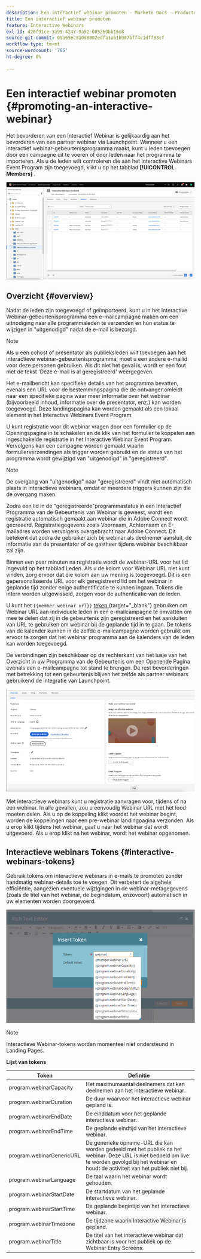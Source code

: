 ```yaml
---
description: Een interactief webinar promoten - Marketo Docs - Productdocumentatie
title: Een interactief webinar promoten
feature: Interactive Webinars
exl-id: d26f91ce-3a95-4247-9a52-085260bb15e8
source-git-commit: 09a656c3a0d0002edfa1a61b987bff4c1dff33cf
workflow-type: tm+mt
source-wordcount: '785'
ht-degree: 0%

---
```


# Een interactief webinar promoten {#promoting-an-interactive-webinar}

Het bevorderen van een Interactief Webinar is gelijkaardig aan het bevorderen van een partner webinar via Launchpoint. Wanneer u een interactief webinar-gebeurtenisprogramma maakt, kunt u leden toevoegen door een campagne uit te voeren of door leden naar het programma te importeren. Als u de leden wilt controleren die aan het Interactive Webinars Event Program zijn toegevoegd, klikt u op het tabblad **[!UICONTROL Members]** .

![](assets/promoting-an-interactive-webinar-1.png)

## Overzicht {#overview}

Nadat de leden zijn toegevoegd of geïmporteerd, kunt u in het Interactive Webinar-gebeurtenisprogramma een e-mailcampagne maken om een uitnodiging naar alle programmaleden te verzenden en hun status te wijzigen in &quot;uitgenodigd&quot; nadat de e-mail is bezorgd.

>[!NOTE]
>
>Als u een cohost of presentator als publieksleden wilt toevoegen aan het interactieve webinar-gebeurtenisprogramma, moet u een andere e-mailid voor deze personen gebruiken. Als dit niet het geval is, wordt er een fout met de tekst &#39;Deze e-mail is al geregistreerd&#39; weergegeven.

Het e-mailbericht kan specifieke details van het programma bevatten, evenals een URL voor de bestemmingspagina die de ontvanger omleidt naar een specifieke pagina waar meer informatie over het webinar (bijvoorbeeld inhoud, informatie over de presentator, enz.) kan worden toegevoegd. Deze landingspagina kan worden gemaakt als een lokaal element in het Interactive Webinars Event Program.

U kunt registratie voor dit webinar vragen door een formulier op de Openingspagina in te schakelen en de klik van het formulier te koppelen aan ingeschakelde registratie in het Interactive Webinar Event Program. Vervolgens kan een campagne worden gemaakt waarin formulierverzendingen als trigger worden gebruikt en de status van het programma wordt gewijzigd van &quot;uitgenodigd&quot; in &quot;geregistreerd&quot;.

>[!NOTE]
>
>De overgang van &quot;uitgenodigd&quot; naar &quot;geregistreerd&quot; vindt niet automatisch plaats in interactieve webinars, omdat er meerdere triggers kunnen zijn die de overgang maken.

Zodra een lid in de &quot;geregistreerde&quot;programmastatus in een Interactief Programma van de Gebeurtenis van Webinar is geweest, wordt een registratie automatisch gemaakt aan webinar die in Adobe Connect wordt gecreeerd. Registratiegegevens zoals Voornaam, Achternaam en E-mailadres worden vervolgens overgebracht naar Adobe Connect. Dit betekent dat zodra de gebruiker zich bij webinar als deelnemer aansluit, de informatie aan de presentator of de gastheer tijdens webinar beschikbaar zal zijn.

Binnen een paar minuten na registratie wordt de webinar-URL voor het lid ingevuld op het tabblad Leden. Als u de kolom voor Webinar URL niet kunt vinden, zorg ervoor dat die kolom aan uw mening is toegevoegd. Dit is een gepersonaliseerde URL voor elk geregistreerd lid om het webinar in geplande tijd zonder enige authentificatie te kunnen ingaan. Tokens die intern worden uitgewisseld, zorgen voor de authenticatie van de leden.

U kunt het `{{member.webinar url}}` [&#x200B; teken &#x200B;](/help/marketo/product-docs/demand-generation/landing-pages/personalizing-landing-pages/tokens-overview.md){target="_blank"} gebruiken om Webinar URL aan individuele leden in een e-mailcampagne te omvatten om mee te delen dat zij in de gebeurtenis zijn geregistreerd en het aansluiten van URL te gebruiken om webinar bij de geplande tijd in te gaan. De tokens van de kalender kunnen in de zelfde e-mailcampagne worden gebruikt om ervoor te zorgen dat het webinar programma aan de kalenders van de leden kan worden toegevoegd.

De verbindingen zijn beschikbaar op de rechterkant van het lusje van het Overzicht in uw Programma van de Gebeurtenis om een Openende Pagina evenals een e-mailcampagne tot stand te brengen. De rest bevorderingen met betrekking tot een gebeurtenis blijven het zelfde als partner webinars gebruikend de integratie van Launchpoint.

![](assets/promoting-an-interactive-webinar-2.png)

Met interactieve webinars kunt u registratie aanvragen voor, tijdens of na een webinar. In alle gevallen, zou u eenvoudig Webinar URL met het lood moeten delen. Als u op de koppeling klikt voordat het webinar begint, worden de koppelingen naar een pre-webinar landingpagina verzonden. Als u erop klikt tijdens het webinar, gaat u naar het webinar dat wordt uitgevoerd. Als u erop klikt na het webinar, wordt het webinar opgenomen.

## Interactieve webinars Tokens {#interactive-webinars-tokens}

Gebruik tokens om interactieve webinars in e-mails te promoten zonder handmatig webinar-details toe te voegen. Dit verbetert de algehele efficiëntie, aangezien eventuele wijzigingen in de webinar-metagegevens (zoals de titel van het webinar, de begindatum, enzovoort) automatisch in uw elementen worden doorgevoerd.

![](assets/promoting-an-interactive-webinar-3.png)

>[!NOTE]
>
>Interactieve Webinar-tokens worden momenteel niet ondersteund in Landing Pages.

**Lijst van tokens**

<table><thead>
  <tr>
    <th>Token</th>
    <th>Definitie</th>
  </tr></thead>
<tbody>
  <tr>
    <td>program.webinarCapacity</td>
    <td>Het maximumaantal deelnemers dat kan deelnemen aan het interactieve webinar.</td>
  </tr>
  <tr>
    <td>program.webinarDuration</td>
    <td>De duur waarvoor het interactieve webinar gepland is.</td>
  </tr>
  <tr>
    <td>program.webinarEndDate</td>
    <td>De einddatum voor het geplande interactieve webinar.</td>
  </tr>
  <tr>
    <td>program.webinarEndTime</td>
    <td>De geplande eindtijd van het interactieve webinar.</td>
  </tr>
  <tr>
    <td>program.webinarGenericURL</td>
    <td>De generieke opname-URL die kan worden gedeeld met het publiek na het webinar. Deze URL is niet bedoeld om live te worden gevolgd bij het webinar en houdt de activiteit van het publiek niet bij.</td>
  </tr>
  <tr>
    <td>program.webinarLanguage</td>
    <td>De taal waarin het webinar wordt gehouden.</td>
  </tr>
  <tr>
    <td>program.webinarStartDate</td>
    <td>De startdatum van het geplande interactieve webinar.</td>
  </tr>
  <tr>
    <td>program.webinarStartTime</td>
    <td>De geplande begintijd van het interactieve webinar.</td>
  </tr>
  <tr>
    <td>program.webinarTimezone</td>
    <td>De tijdzone waarin Interactive Webinar is gepland.</td>
  </tr>
  <tr>
    <td>program.webinarTitle</td>
    <td>De titel van het interactieve webinar dat zichtbaar is voor het publiek op de Webinar Entry Screens.</td>
  </tr>
</tbody></table>
